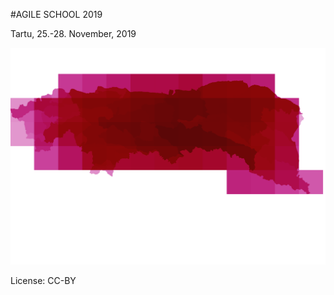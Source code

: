 #AGILE SCHOOL 2019

Tartu, 25.-28. November, 2019

![land use modelling areas](areas.png)

License: CC-BY